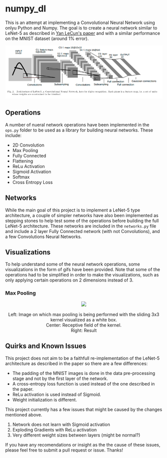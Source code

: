 # numpy_dl

This is an attempt at implementing a Convolutional Neural Network using onlyu Python and Numpy. The goal is to create a neural network similar to LeNet-5 as described in [Yan LeCun's paper](http://vision.stanford.edu/cs598_spring07/papers/Lecun98.pdf) and with a similar performance on the MNIST dataset (around 1% error).

<p align="center">
<img src="/imgs/LeNet_architecture.png"/>
</p>

## Operations

A number of nueral network operations have been implemented in the `ops.py` folder to be used as a library for building neural networks. These include:
- 2D Convolution
- Max Pooling
- Fully Connected 
- Flattening 
- ReLu Activation
- Sigmoid Activation
- Softmax
- Cross Entropy Loss

## Networks
While the main goal of this project is to implement a LeNet-5 type architecture, a couple of simpler networks have also been implemented as stepping stones to help test some of the operations before building the full LeNet-5 architecture. These networks are included in the `networks.py` file and include a 2 layer Fully Connected network (with not Convolutions), and a few Convolutions Neural Networks.


## Visualizations
To help understand some of the neural network operations, some visualizations in the form of gifs have been provided. Note that some of the operations had to be simplified in order to make the visualizations, such as only applying certain operations on 2 dimensions instead of 3. 

### Max Pooling
<p align="center">
  <img src="https://media.giphy.com/media/dWBolKR8du17FSjwIt/giphy.gif">
</p>

<p align="center">
Left: Image on which max pooling is being performed with the sliding 3x3 kernel visualized as a white box. <br> Center: Receptive field of the kernel. <br> Right: Result
</p>

## Quirks and Known Issues
This project does not aim to be a faithfull re-implementation of the LeNet-5 architecture as described in the paper so there are a few differences:
- The padding of the MNIST images is done in the data pre-processing stage and not by the first layer of the network.
- A cross-entropy loss function is used instead of the one described in the paper.
- ReLu activation is used instead of Sigmoid.
- Weight initialization is different.

This project currently has a few issues that might be caused by the changes mentioned above. 

1. Network does not learn with Sigmoid activation
2. Exploding Gradients with ReLu activation
3. Very different weight sizes between layers (might be normal?)

If you have any recomendations or insight as the the cause of these issues, please feel free to submit a pull request or issue. Thanks!


